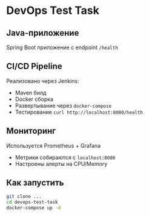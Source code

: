 # DevOps Test Task

## Java-приложение
Spring Boot приложение с endpoint `/health`

## CI/CD Pipeline
Реализовано через Jenkins:
- Maven билд
- Docker сборка
- Развертывание через `docker-compose`
- Тестирование `curl http://localhost:8080/health`

## Мониторинг
Используется Prometheus + Grafana
- Метрики собираются с `localhost:8080`
- Настроены алерты на CPU/Memory

## Как запустить
```bash
git clone ...
cd devops-test-task
docker-compose up -d

